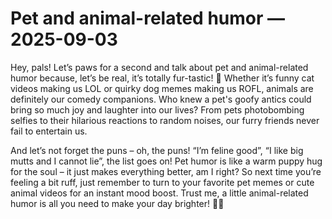 # Pet and animal-related humor — 2025-09-03

Hey, pals! Let’s paws for a second and talk about pet and animal-related humor because, let’s be real, it’s totally fur-tastic! 🐾 Whether it’s funny cat videos making us LOL or quirky dog memes making us ROFL, animals are definitely our comedy companions. Who knew a pet's goofy antics could bring so much joy and laughter into our lives? From pets photobombing selfies to their hilarious reactions to random noises, our furry friends never fail to entertain us.

And let’s not forget the puns – oh, the puns! “I’m feline good”, “I like big mutts and I cannot lie”, the list goes on! Pet humor is like a warm puppy hug for the soul – it just makes everything better, am I right? So next time you’re feeling a bit ruff, just remember to turn to your favorite pet memes or cute animal videos for an instant mood boost. Trust me, a little animal-related humor is all you need to make your day brighter! 🐶💕